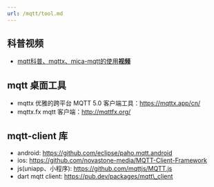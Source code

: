 ```yaml
---
url: /mqtt/tool.md
---
```

## 科普视频

* [mqtt科普、mqttx、mica-mqtt的使用**视频**](https://www.bilibili.com/video/BV1wv4y1F7Av/)

## mqtt 桌面工具

* mqttx 优雅的跨平台 MQTT 5.0 客户端工具：https://mqttx.app/cn/
* mqttx.fx mqtt 客户端：http://mqttfx.org/

## mqtt-client 库

* android: https://github.com/eclipse/paho.mqtt.android
* ios: https://github.com/novastone-media/MQTT-Client-Framework
* js(uniapp、小程序): https://github.com/mqttjs/MQTT.js
* dart mqtt client: https://pub.dev/packages/mqtt\_client
